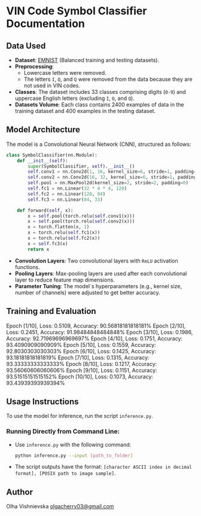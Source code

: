 # VIN Code Symbol Classifier Documentation

## Data Used
- **Dataset**: [EMNIST](https://www.kaggle.com/datasets/crawford/emnist "EMNIST") (Balanced training and testing datasets).
- **Preprocessing**:
  - Lowercase letters were removed.
  - The letters `I`, `O`, and `Q` were removed from the data because they are not used in VIN codes.
- **Classes**: The dataset includes 33 classes comprising digits (`0-9`) and uppercase English letters (excluding `I`, `O`, and `Q`).
- **Datasets Volume**: Each class contains 2400 examples of data in the training dataset and 400 examples in the testing dataset.

## Model Architecture
The model is a Convolutional Neural Network (CNN), structured as follows:

```python
class SymbolClassifier(nn.Module):
    def __init__(self):
        super(SymbolClassifier, self).__init__()
        self.conv1 = nn.Conv2d(1, 16, kernel_size=6, stride=1, padding=1)
        self.conv2 = nn.Conv2d(16, 32, kernel_size=6, stride=1, padding=1)
        self.pool = nn.MaxPool2d(kernel_size=2, stride=2, padding=0)
        self.fc1 = nn.Linear(32 * 4 * 4, 120)
        self.fc2 = nn.Linear(120, 84)
        self.fc3 = nn.Linear(84, 33)

    def forward(self, x):
        x = self.pool(torch.relu(self.conv1(x)))
        x = self.pool(torch.relu(self.conv2(x)))
        x = torch.flatten(x, 1)
        x = torch.relu(self.fc1(x))
        x = torch.relu(self.fc2(x))
        x = self.fc3(x)
        return x
```

- **Convolution Layers**: Two convolutional layers with `ReLU` activation functions.
- **Pooling Layers**: Max-pooling layers are used after each convolutional layer to reduce feature map dimensions.
- **Parameter Tuning**: The model`s hyperparameters (e.g., kernel size, number of channels) were adjusted to get better accuracy.

## Training and Evaluation
Epoch [1/10], Loss: 0.5109, Accuracy: 90.56818181818181%
Epoch [2/10], Loss: 0.2451, Accuracy: 91.98484848484848%
Epoch [3/10], Loss: 0.1986, Accuracy: 92.71969696969697%
Epoch [4/10], Loss: 0.1751, Accuracy: 93.4090909090909%
Epoch [5/10], Loss: 0.1559, Accuracy: 92.8030303030303%
Epoch [6/10], Loss: 0.1425, Accuracy: 93.18181818181819%
Epoch [7/10], Loss: 0.1315, Accuracy: 93.33333333333333%
Epoch [8/10], Loss: 0.1217, Accuracy: 93.56060606060606%
Epoch [9/10], Loss: 0.1151, Accuracy: 93.51515151515152%
Epoch [10/10], Loss: 0.1073, Accuracy: 93.43939393939394%

## Usage Instructions
To use the model for inference, run the script `inference.py`.

### Running Directly from Command Line:
- Use `inference.py` with the following command:

  ```bash
  python inference.py --input [path_to_folder]
  ```
- The script outputs have the format: 
`[character ASCII index in decimal format], [POSIX path to image sample]`.

## Author
Olha Vishnievska
olgacherry03@gmail.com